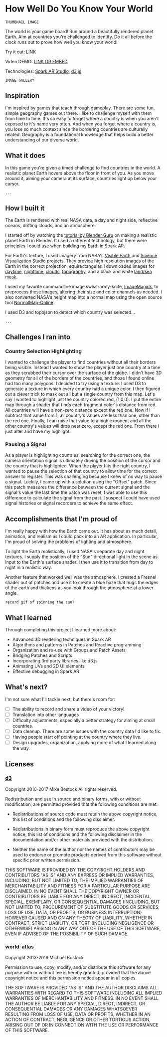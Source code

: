 # How Well Do You Know Your World

```
THUMBNAIL IMAGE
```

The world is your game board! Run around a beautifully rendered planet Earth. Aim at countries you're challenged to identify. Do it all before the clock runs out to prove how well you know your world!

Try it out: [LINK]()

Video DEMO: [LINK OR EMBED]()

Technologies: [Spark AR Studio](https://sparkar.facebook.com/ar-studio/), [d3.js](https://d3js.org/)

```
IMAGE GALLERY
```

## Inspiration

I'm inspired by games that teach through gameplay. There are some fun, simple geography games out there. I like to challenge myself with them from time to time. It's so easy to forget where a country is when you aren't exposed to it's name very often. And when you forget where a country is, you lose so much context since the bordering countries are culturally related. Geography is a foundational knowledge that helps build a better understanding of our diverse world.

## What it does

In this game you're given a timed challenge to find countries in the world. A realistic planet Earth hovers above the floor in front of you. As you move around it, aiming your camera at its surface, countries light up below your cursor.

```
...
```

## How I built it

The Earth is rendered with real NASA data, a day and night side, reflective oceans, drifting clouds, and an atmosphere.

I started off by watching the [tutorial by Blender Guru](https://www.youtube.com/watch?v=9Q8PwcDzb8Y) on making a realistic planet Earth in Blender. It used a different technology, but there were principles I could use when building my Earth in Spark AR.

For Earth's texture, I used imagery from NASA's [Visible Earth](https://visibleearth.nasa.gov/) and [Science Visualization Studio](https://svs.gsfc.nasa.gov/index.html) projects. They provide high resolution images of the Earth in the correct projection, equirectangular. I downloaded images for [daytime](https://visibleearth.nasa.gov/collection/1484/blue-marble), [nighttime](https://visibleearth.nasa.gov/collection/1595/earth-at-night), [clouds](https://visibleearth.nasa.gov/images/57747/blue-marble-clouds), [topography](https://visibleearth.nasa.gov/images/73934/topography), and a black and white [land/sea mask](https://svs.gsfc.nasa.gov/3487).

I used my favorite commandline image swiss-army-knife, [ImageMagick](https://imagemagick.org/index.php), to preprocess these images, altering their size and color channels as needed. I also converted NASA's height map into a normal map using the open source tool [NormalMap-Online](https://cpetry.github.io/NormalMap-Online/).

I used D3 and topojson to detect which country was selected...

```
...
```

## Challenges I ran into

### Country Selection Highlighting

I wanted to challenge the player to find countries without all their borders being visible. Instead I wanted to show the player just one country at a time as they scrubbed their cursor over the surface of the globe. I didn't have 3D geometry for all of the borders of the countries, and those I found online had too many polygons. I decided to try using a texture. I used D3 to generate a texture in which every country had a unique color. I then figured out a clever trick to mask out all but a single country from this map. Let's say I wanted to highlight just the country colored red, (1,0,0). I put the entire map through a shader that finds each fragment color's distance from red. All countries will have a non-zero distance except the red one. Now if I subtract that value from 1, all country's values are less than one, other than the red one. Finally, I can raise that value to a high exponent and all the other country's values will drop near zero, except the red one. From there I just alter and have my highlight.

### Pausing a Signal

As a player is highlighting countries, searching for the correct one, the camera orientation signal is ultimately driving the position of the cursor and the country that is highlighted. When the player hits the right country, I wanted to pause the selection of that country to allow time for the correct answer to register. This was challenging because I knew of no way to pause a signal. Luckily, I came up with a solution using the "Offset" patch. Since this patch measures the difference between the current signal and the signal's value the last time the patch was reset, I was able to use this difference to calculate the signal from the past. I suspect I could have used signal histories or signal recorders to achieve the same effect.

## Accomplishments that I'm proud of

I'm really happy with how the Earth came out. It has about as much detail, animation, and realism as I could pack into an AR application. In particular, I'm proud of solving the problems of lighting and atmosphere.

To light the Earth realistically, I used NASA's separate day and night textures. I supply the position of the "Sun" directional light in the scene as input to the Earth's surface shader. I then use it to transition from day to night in a realistic way.

Another feature that worked well was the atmosphere. I created a Fresnel shader out of patches and use it to create a blue haze that hugs the edges of the earth and thickens as you look through the atmosphere at a lower angle.

```
record gif of spinning the sun?
```

## What I learned

Through completing this project I learned more about:

- Advanced 3D rendering techniques in Spark AR
- Algorithms and patterns in Patches and Reactive programming
- Organization and re-use with Groups and Patch Assets
- Bridging Patches and Scripts
- Incorporating 3rd party libraries like d3.js
- Animating UVs and 2D UI elements
- Effective debugging in Spark AR

## What's next?

I'm not sure what I'll tackle next, but there's room for:

- [ ] The ability to record and share a video of your victory!
- [ ] Translation into other languages
- [ ] Difficulty adjustments, especially a better strategy for aiming at small countries.
- [ ] Data cleanup. There are some issues with the country data I'd like to fix.
- [ ] Having people start off pointing at the country where they live.
- [ ] Design upgrades, organization, applying more of what I learned along the way.

## Licenses

### [d3](https://github.com/d3/d3)

Copyright 2010-2017 Mike Bostock
All rights reserved.

Redistribution and use in source and binary forms, with or without modification,
are permitted provided that the following conditions are met:

- Redistributions of source code must retain the above copyright notice, this
  list of conditions and the following disclaimer.

- Redistributions in binary form must reproduce the above copyright notice,
  this list of conditions and the following disclaimer in the documentation
  and/or other materials provided with the distribution.

- Neither the name of the author nor the names of contributors may be used to
  endorse or promote products derived from this software without specific prior
  written permission.

THIS SOFTWARE IS PROVIDED BY THE COPYRIGHT HOLDERS AND CONTRIBUTORS "AS IS" AND
ANY EXPRESS OR IMPLIED WARRANTIES, INCLUDING, BUT NOT LIMITED TO, THE IMPLIED
WARRANTIES OF MERCHANTABILITY AND FITNESS FOR A PARTICULAR PURPOSE ARE
DISCLAIMED. IN NO EVENT SHALL THE COPYRIGHT OWNER OR CONTRIBUTORS BE LIABLE FOR
ANY DIRECT, INDIRECT, INCIDENTAL, SPECIAL, EXEMPLARY, OR CONSEQUENTIAL DAMAGES
(INCLUDING, BUT NOT LIMITED TO, PROCUREMENT OF SUBSTITUTE GOODS OR SERVICES;
LOSS OF USE, DATA, OR PROFITS; OR BUSINESS INTERRUPTION) HOWEVER CAUSED AND ON
ANY THEORY OF LIABILITY, WHETHER IN CONTRACT, STRICT LIABILITY, OR TORT
(INCLUDING NEGLIGENCE OR OTHERWISE) ARISING IN ANY WAY OUT OF THE USE OF THIS
SOFTWARE, EVEN IF ADVISED OF THE POSSIBILITY OF SUCH DAMAGE.

### [world-atlas](https://github.com/topojson/world-atlas)

Copyright 2013-2019 Michael Bostock

Permission to use, copy, modify, and/or distribute this software for any purpose
with or without fee is hereby granted, provided that the above copyright notice
and this permission notice appear in all copies.

THE SOFTWARE IS PROVIDED "AS IS" AND THE AUTHOR DISCLAIMS ALL WARRANTIES WITH
REGARD TO THIS SOFTWARE INCLUDING ALL IMPLIED WARRANTIES OF MERCHANTABILITY AND
FITNESS. IN NO EVENT SHALL THE AUTHOR BE LIABLE FOR ANY SPECIAL, DIRECT,
INDIRECT, OR CONSEQUENTIAL DAMAGES OR ANY DAMAGES WHATSOEVER RESULTING FROM LOSS
OF USE, DATA OR PROFITS, WHETHER IN AN ACTION OF CONTRACT, NEGLIGENCE OR OTHER
TORTIOUS ACTION, ARISING OUT OF OR IN CONNECTION WITH THE USE OR PERFORMANCE OF
THIS SOFTWARE.

